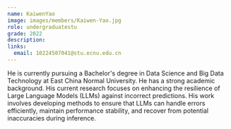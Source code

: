 ```yaml
---
name: KaiwenYao
image: images/members/Kaiwen-Yao.jpg
role: undergraduatestu
grade: 2022
description: 
links:
  email: 10224507041@stu.ecnu.edu.cn
---
```


He is currently pursuing a Bachelor's degree in Data Science and Big Data Technology at East China Normal University. He has a strong academic background. His current research focuses on enhancing the resilience of Large Language Models (LLMs) against incorrect predictions. His work involves developing methods to ensure that LLMs can handle errors efficiently, maintain performance stability, and recover from potential inaccuracies during inference.






